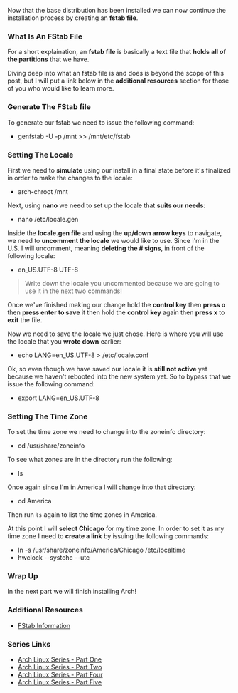 Now that the base distribution has been installed we can now continue the installation process by creating an **fstab file**.

### What Is An FStab File

For a short explaination, an **fstab file** is basically a text file that **holds all of the partitions** that we have. 

Diving deep into what an fstab file is and does is beyond the scope of this post, but I will put a link below in the **additional resources** section for those of you who would like to learn more.

### Generate The FStab file

To generate our fstab we need to issue the following command:

* genfstab -U -p /mnt >> /mnt/etc/fstab

### Setting The Locale

First we need to **simulate** using our install in a final state before it's finalized in order to make the changes to the locale:

* arch-chroot /mnt
	
Next, using **nano** we need to set up the locale that **suits our needs**:

* nano /etc/locale.gen

Inside the **locale.gen file** and using the **up/down arrow keys** to navigate, we need to **uncomment the locale** we would like to use. Since I'm in the U.S. I will uncomment, meaning **deleting the # signs**, in front of the following locale: 

* en_US.UTF-8 UTF-8 

> Write down the locale you uncommented because we are going to use it in the next two commands!
	
Once we've finished making our change hold the **control key** then **press o** then **press enter to save** it then hold the **control key** again then **press x** to **exit** the file.

Now we need to save the locale we just chose. Here is where you will use the locale that you **wrote down** earlier:

* echo LANG=en_US.UTF-8 > /etc/locale.conf 
	
Ok, so even though we have saved our locale it is **still not active** yet because we haven't rebooted into the new system yet. So to bypass that we issue the following command:

* export LANG=en_US.UTF-8

### Setting The Time Zone

To set the time zone we need to change into the zoneinfo directory:

* cd /usr/share/zoneinfo

To see what zones are in the directory run the following:

* ls
	
Once again since I'm in America I will change into that directory:

* cd America

Then run `ls` again to list the time zones in America.

At this point I will **select Chicago** for my time zone. In order to set it as my time zone I need to **create a link** by issuing the following commands:

* ln -s /usr/share/zoneinfo/America/Chicago /etc/localtime
* hwclock --systohc --utc
    
### Wrap Up

In the next part we will finish installing Arch!

### Additional Resources

* [FStab Information](https://wiki.archlinux.org/index.php/fstab)

### Series Links

* [Arch Linux Series - Part One](http://evlsnoopy.com/arch-linux-installation-series)
* [Arch Linux Series - Part Two](http://evlsnoopy.com/arch-linux-installation-part-two)
* [Arch Linux Series - Part Four](http://evlsnoopy.com/arch-linux-installation-part-four)
* [Arch Linux Series - Part Five](http://evlsnoopy.com/arch-linux-installation-part-five)